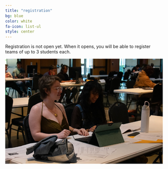 ```yaml
---
title: "registration"
bg: blue
color: white
fa-icon: list-ul
style: center
---
```


Registration is not open yet.  When it opens, you will be able to
register teams of up to 3 students each.

<!-- You may register teams of up to 3 students by clicking the link -->
<!-- below.  If you have multiple teams, you should fill out the -->
<!-- registration form once for each team. -->

<!-- The registration fee of $35 per student includes lunch in the -->
<!-- award-winning Hendrix Caf for the students and their coach/sponsor, -->
<!-- snacks during the contest, and prizes for the winning teams in each -->
<!-- division. -->

<!-- The registration deadline is **TBD**. -->

<!-- <a href="https://apply.hendrix.edu/register/?id=43d29ff5-68af-497f-b110-23d735909a7a" class="button">Register</a> -->

<img src="img/HDXb24.jpg" />
